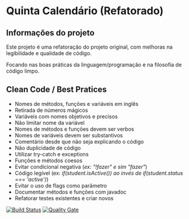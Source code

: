 # Quinta Calendário (Refatorado)

## Informações do projeto
Este projeto é uma refatoração do projeto original, com melhoras na legibilidade e qualidade de código.

Focando nas boas práticas da linguagem/programação e na filosofia de código limpo.

## Clean Code / Best Pratices

* Nomes de métodos, funções e variáveis em inglês
* Retirada de números mágicos
* Variáveis com nomes objetivos e precisos
* Não limitar nome da variável
* Nomes de métodos e funções devem ser verbos
* Nomes de variáveis devem ser substantivos
* Comentário desde que não seja explicando o código
* Não duplicidade de código
* Utilizar try-catch e exceptions
* Funções e métodos coesos
* Evitar condicional negativa (_ex: "!fazer" e sim "fazer"_)
* Código legível (ex: _if(student.isActive()) ao invés de if(student.status === 'active')_)
* Evitar o uso de flags como parâmetro
* Documentar métodos e funções com javadoc
* Refatorar testes existentes e criar novos


[![Build Status](https://travis-ci.org/hyagosouzza/quinta-calendario.svg?branch=master)](https://travis-ci.org/hyagosouzza/quinta-calendario.svg?branch=master)
[![Quality Gate](https://sonarcloud.io/dashboard?id=hyagosouzza)](https://sonarcloud.io/dashboard?id=hyagosouzza)
